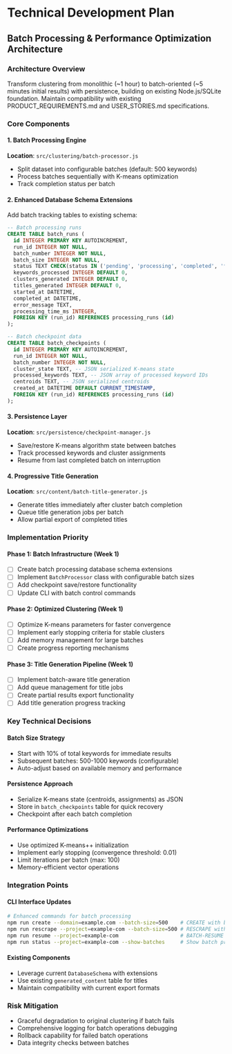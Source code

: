 # Technical Development Plan
## Batch Processing & Performance Optimization Architecture

### Architecture Overview
Transform clustering from monolithic (~1 hour) to batch-oriented (~5 minutes initial results) with persistence, building on existing Node.js/SQLite foundation. Maintain compatibility with existing PRODUCT_REQUIREMENTS.md and USER_STORIES.md specifications.

### Core Components

#### 1. Batch Processing Engine
**Location**: `src/clustering/batch-processor.js`
- Split dataset into configurable batches (default: 500 keywords)
- Process batches sequentially with K-means optimization
- Track completion status per batch

#### 2. Enhanced Database Schema Extensions
Add batch tracking tables to existing schema:

```sql
-- Batch processing runs
CREATE TABLE batch_runs (
  id INTEGER PRIMARY KEY AUTOINCREMENT,
  run_id INTEGER NOT NULL,
  batch_number INTEGER NOT NULL,
  batch_size INTEGER NOT NULL,
  status TEXT CHECK(status IN ('pending', 'processing', 'completed', 'failed')),
  keywords_processed INTEGER DEFAULT 0,
  clusters_generated INTEGER DEFAULT 0,
  titles_generated INTEGER DEFAULT 0,
  started_at DATETIME,
  completed_at DATETIME,
  error_message TEXT,
  processing_time_ms INTEGER,
  FOREIGN KEY (run_id) REFERENCES processing_runs (id)
);

-- Batch checkpoint data
CREATE TABLE batch_checkpoints (
  id INTEGER PRIMARY KEY AUTOINCREMENT,
  run_id INTEGER NOT NULL,
  batch_number INTEGER NOT NULL,
  cluster_state TEXT, -- JSON serialized K-means state
  processed_keywords TEXT, -- JSON array of processed keyword IDs
  centroids TEXT, -- JSON serialized centroids
  created_at DATETIME DEFAULT CURRENT_TIMESTAMP,
  FOREIGN KEY (run_id) REFERENCES processing_runs (id)
);
```

#### 3. Persistence Layer
**Location**: `src/persistence/checkpoint-manager.js`
- Save/restore K-means algorithm state between batches
- Track processed keywords and cluster assignments
- Resume from last completed batch on interruption

#### 4. Progressive Title Generation
**Location**: `src/content/batch-title-generator.js`
- Generate titles immediately after cluster batch completion
- Queue title generation jobs per batch
- Allow partial export of completed titles

### Implementation Priority

#### Phase 1: Batch Infrastructure (Week 1)
- [ ] Create batch processing database schema extensions
- [ ] Implement `BatchProcessor` class with configurable batch sizes
- [ ] Add checkpoint save/restore functionality
- [ ] Update CLI with batch control commands

#### Phase 2: Optimized Clustering (Week 1)
- [ ] Optimize K-means parameters for faster convergence
- [ ] Implement early stopping criteria for stable clusters
- [ ] Add memory management for large batches
- [ ] Create progress reporting mechanisms

#### Phase 3: Title Generation Pipeline (Week 1)
- [ ] Implement batch-aware title generation
- [ ] Add queue management for title jobs
- [ ] Create partial results export functionality
- [ ] Add title generation progress tracking

### Key Technical Decisions

#### Batch Size Strategy
- Start with 10% of total keywords for immediate results
- Subsequent batches: 500-1000 keywords (configurable)
- Auto-adjust based on available memory and performance

#### Persistence Approach  
- Serialize K-means state (centroids, assignments) as JSON
- Store in `batch_checkpoints` table for quick recovery
- Checkpoint after each batch completion

#### Performance Optimizations
- Use optimized K-means++ initialization
- Implement early stopping (convergence threshold: 0.01)
- Limit iterations per batch (max: 100)
- Memory-efficient vector operations

### Integration Points

#### CLI Interface Updates
```bash
# Enhanced commands for batch processing
npm run create --domain=example.com --batch-size=500    # CREATE with batch processing
npm run rescrape --project=example-com --batch-size=500 # RESCRAPE with batch processing  
npm run resume --project=example-com                    # BATCH-RESUME operation
npm run status --project=example-com --show-batches     # Show batch progress
```

#### Existing Components
- Leverage current `DatabaseSchema` with extensions
- Use existing `generated_content` table for titles
- Maintain compatibility with current export formats

### Risk Mitigation
- Graceful degradation to original clustering if batch fails
- Comprehensive logging for batch operations debugging
- Rollback capability for failed batch operations
- Data integrity checks between batches